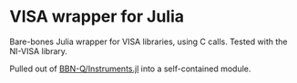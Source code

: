 # VISA wrapper for Julia

Bare-bones Julia wrapper for VISA libraries, using C calls. Tested with the NI-VISA library.

Pulled out of [BBN-Q/Instruments.jl](https://github.com/BBN-Q/Instruments.jl) into a self-contained module.
